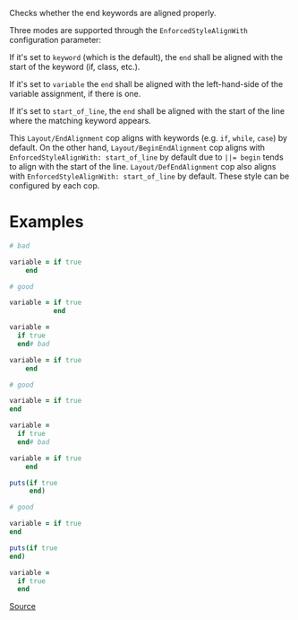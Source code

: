 
Checks whether the end keywords are aligned properly.

Three modes are supported through the `EnforcedStyleAlignWith`
configuration parameter:

If it's set to `keyword` (which is the default), the `end`
shall be aligned with the start of the keyword (if, class, etc.).

If it's set to `variable` the `end` shall be aligned with the
left-hand-side of the variable assignment, if there is one.

If it's set to `start_of_line`, the `end` shall be aligned with the
start of the line where the matching keyword appears.

This `Layout/EndAlignment` cop aligns with keywords (e.g. `if`, `while`, `case`)
by default. On the other hand, `Layout/BeginEndAlignment` cop aligns with
`EnforcedStyleAlignWith: start_of_line` by default due to `||= begin` tends
to align with the start of the line. `Layout/DefEndAlignment` cop also aligns with
`EnforcedStyleAlignWith: start_of_line` by default.
These style can be configured by each cop.

# Examples

```ruby
# bad

variable = if true
    end

# good

variable = if true
           end

variable =
  if true
  end# bad

variable = if true
    end

# good

variable = if true
end

variable =
  if true
  end# bad

variable = if true
    end

puts(if true
     end)

# good

variable = if true
end

puts(if true
end)

variable =
  if true
  end
```

[Source](http://www.rubydoc.info/gems/rubocop/RuboCop/Cop/Layout/EndAlignment)